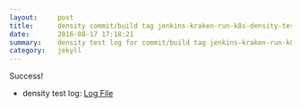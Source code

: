 ```yaml
---
layout:     post
title:      density commit/build tag jenkins-kraken-run-k8s-density-tests-116-3
date:       2016-08-17 17:18:21
summary:    density test log for commit/build tag jenkins-kraken-run-k8s-density-tests-116-3.
category:   jekyll
---
```


Success!

- density test log: [Log File](http://s3-us-west-2.amazonaws.com/kraken-e2e-logs/density/jenkins-kraken-run-k8s-density-tests-116-3/build-log.txt)
